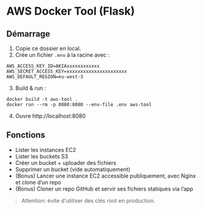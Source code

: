 # AWS Docker Tool (Flask)

## Démarrage
1. Copie ce dossier en local.
2. Crée un fichier `.env` à la racine avec :
```
AWS_ACCESS_KEY_ID=AKIAxxxxxxxxxxxx
AWS_SECRET_ACCESS_KEY=xxxxxxxxxxxxxxxxxxxxxx
AWS_DEFAULT_REGION=eu-west-3
```
3. Build & run :
```
docker build -t aws-tool .
docker run --rm -p 8080:8080 --env-file .env aws-tool
```
4. Ouvre http://localhost:8080

## Fonctions
- Lister les instances EC2
- Lister les buckets S3
- Créer un bucket + uploader des fichiers
- Supprimer un bucket (vide automatiquement)
- (Bonus) Lancer une instance EC2 accessible publiquement, avec Nginx et clone d’un repo
- (Bonus) Cloner un repo GitHub et servir ses fichiers statiques via l’app

> Attention: évite d'utiliser des clés root en production.

